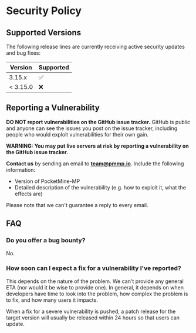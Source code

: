 # Security Policy 

## Supported Versions
The following release lines are currently receiving active security updates and bug fixes:

| Version  | Supported          |
| -------- | ------------------ |
| 3.15.x   | :white_check_mark: |
| < 3.15.0 | :x:                |

## Reporting a Vulnerability

**DO NOT report vulnerabilities on the GitHub issue tracker.**
GitHub is public and anyone can see the issues you post on the issue tracker, including people who would exploit vulnerabilities for their own gain.

**WARNING: You may put live servers at risk by reporting a vulnerability on the GitHub issue tracker.**

**Contact us** by sending an email to [**team@pmmp.io**](mailto:team@pmmp.io?subject=Security%20Vulnerability%20in%20PocketMine-MP). Include the following information:

- Version of PocketMine-MP
- Detailed description of the vulnerability (e.g. how to exploit it, what the effects are)

Please note that we can't guarantee a reply to every email.

## FAQ
### Do you offer a bug bounty?
No.

### How soon can I expect a fix for a vulnerability I've reported?
This depends on the nature of the problem. We can't provide any general ETA (nor would it be wise to provide one).
In general, it depends on when developers have time to look into the problem, how complex the problem is to fix, and how many users it impacts.

When a fix for a severe vulnerability is pushed, a patch release for the target version will usually be released within 24 hours so that users can update.
